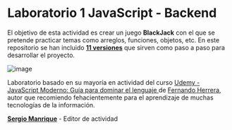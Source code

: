 # Laboratorio 1 JavaScript - Backend

El objetivo de esta actividad es crear un juego **BlackJack** con el que se pretende practicar temas como arreglos, funciones, objetos, etc.
En este repositorio se han incluido [**11 versiones**](https://github.com/codigoc13/laboratorio-1-js-backend/releases) que sirven como paso a paso para desarrollar el proyecto.

![image](https://user-images.githubusercontent.com/64823934/180662664-1dc301b8-6bbc-4bed-a45e-0207781cc4ad.png)



Laboratorio basado en su mayoría en actividad del curso [Udemy - JavaScript Moderno: Guía para dominar el lenguaje ](https://www.udemy.com/course/javascript-fernando-herrera/) de [Fernando Herrera](https://fernando-herrera.com/#/), autor que recomiendo fehacientemente para el aprendizaje de muchas tecnologías de la información.

[**Sergio Manrique**](https://www.linkedin.com/in/seraleman/) - Editor de actividad 


